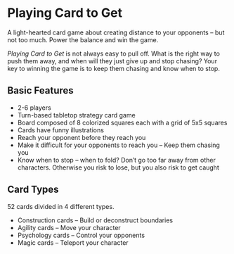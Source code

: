 # Playing Card to Get
A light-hearted card game about creating distance to your opponents – but not too much. Power the balance and win the game.

*Playing Card to Get* is not always easy to pull off. What is the right way to push them away, and when will they just give up and stop chasing? Your key to winning the game is to keep them chasing and know when to stop.

## Basic Features
* 2-6 players
* Turn-based tabletop strategy card game
* Board composed of 8 colorized squares each with a grid of 5x5 squares
* Cards have funny illustrations
* Reach your opponent before they reach you
* Make it difficult for your opponents to reach you – Keep them chasing you
* Know when to stop – when to fold? Don’t go too far away from other characters. Otherwise you risk to lose, but you also risk to get caught

## Card Types
52 cards divided in 4 different types.

* Construction cards – Build or deconstruct boundaries
* Agility cards – Move your character
* Psychology cards – Control your opponents
* Magic cards – Teleport your character
